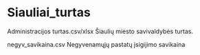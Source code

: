 # Siauliai_turtas
Administracijos turtas.csv/xlsx Šiaulių miesto savivaldybės turtas.

negyv_savikaina.csv Negyvenamųjų pastatų įsigijimo savikaina
